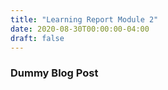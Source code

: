 ```yaml
---
title: "Learning Report Module 2"
date: 2020-08-30T00:00:00-04:00
draft: false
---
```

### Dummy Blog Post

